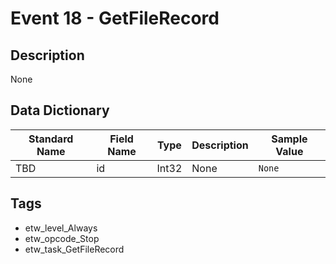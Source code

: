 # Event 18 - GetFileRecord

## Description
None

## Data Dictionary
|Standard Name|Field Name|Type|Description|Sample Value|
|---|---|---|---|---|
|TBD|id|Int32|None|`None`|

## Tags
* etw_level_Always
* etw_opcode_Stop
* etw_task_GetFileRecord